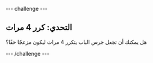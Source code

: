 \--- challenge \---

## التحدي: كرر 4 مرات

هل يمكنك أن تجعل جرس الباب يتكرر 4 مرات ليكون مزعجًا حقًا؟

\--- /challenge \---